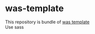 # was-template

This repository is bundle of [was template](https://github.com/capdale/was)  
Use sass
